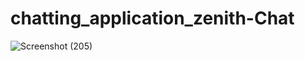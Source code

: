 ﻿# chatting_application_zenith-Chat
![Screenshot (205)](https://github.com/Sunny12110867/chatting_application_zenith-Chat/assets/104976449/845e9a65-ec36-488b-8dbc-343cdde293a7)

